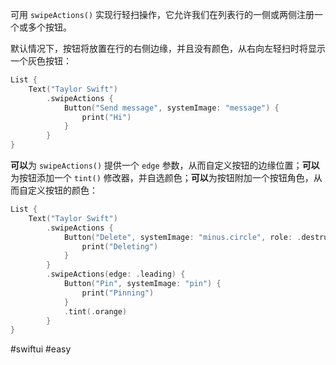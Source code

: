 可用 `swipeActions()` 实现行轻扫操作，它允许我们在列表行的一侧或两侧注册一个或多个按钮。

默认情况下，按钮将放置在行的右侧边缘，并且没有颜色，从右向左轻扫时将显示一个灰色按钮：

```swift
List {
    Text("Taylor Swift")
        .swipeActions {
            Button("Send message", systemImage: "message") {
                print("Hi")
            }
        }
}
```

**可以**为 `swipeActions()` 提供一个 `edge` 参数，从而自定义按钮的边缘位置；**可以**为按钮添加一个 `tint()` 修改器，并自选颜色；**可以**为按钮附加一个按钮角色，从而自定义按钮的颜色：

```swift
List {
    Text("Taylor Swift")
        .swipeActions {
            Button("Delete", systemImage: "minus.circle", role: .destructive) {
                print("Deleting")
            }
        }
        .swipeActions(edge: .leading) {
            Button("Pin", systemImage: "pin") {
                print("Pinning")
            }
            .tint(.orange)
        }
}
```

#swiftui #easy 